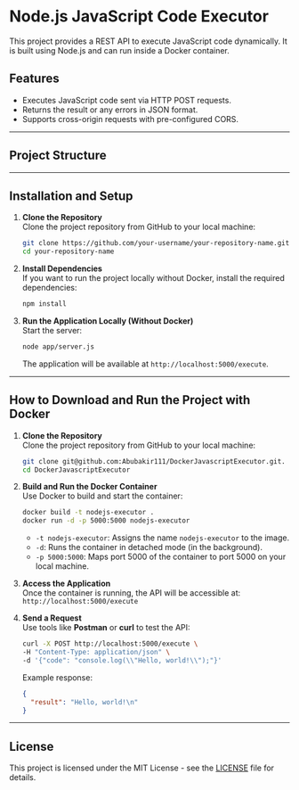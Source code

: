 # Node.js JavaScript Code Executor

This project provides a REST API to execute JavaScript code dynamically. It is built using Node.js and can run inside a Docker container.

## Features

- Executes JavaScript code sent via HTTP POST requests.
- Returns the result or any errors in JSON format.
- Supports cross-origin requests with pre-configured CORS.

---

## Project Structure

---

## Installation and Setup

1. **Clone the Repository**  
   Clone the project repository from GitHub to your local machine:

   ```bash
   git clone https://github.com/your-username/your-repository-name.git
   cd your-repository-name
   ```

2. **Install Dependencies**  
   If you want to run the project locally without Docker, install the required dependencies:

   ```bash
   npm install
   ```

3. **Run the Application Locally (Without Docker)**  
   Start the server:
   ```bash
   node app/server.js
   ```
   The application will be available at `http://localhost:5000/execute`.

---

## How to Download and Run the Project with Docker

1. **Clone the Repository**  
   Clone the project repository from GitHub to your local machine:

   ```bash
   git clone git@github.com:Abubakir111/DockerJavascriptExecutor.git.
   cd DockerJavascriptExecutor
   ```

2. **Build and Run the Docker Container**  
   Use Docker to build and start the container:

   ```bash
   docker build -t nodejs-executor .
   docker run -d -p 5000:5000 nodejs-executor
   ```

   - `-t nodejs-executor`: Assigns the name `nodejs-executor` to the image.
   - `-d`: Runs the container in detached mode (in the background).
   - `-p 5000:5000`: Maps port 5000 of the container to port 5000 on your local machine.

3. **Access the Application**  
   Once the container is running, the API will be accessible at:
   `http://localhost:5000/execute`

4. **Send a Request**  
   Use tools like **Postman** or **curl** to test the API:

   ```bash
   curl -X POST http://localhost:5000/execute \
   -H "Content-Type: application/json" \
   -d '{"code": "console.log(\\"Hello, world!\\");"}'
   ```

   Example response:

   ```json
   {
     "result": "Hello, world!\n"
   }
   ```

---

## License

This project is licensed under the MIT License - see the [LICENSE](LICENSE) file for details.
